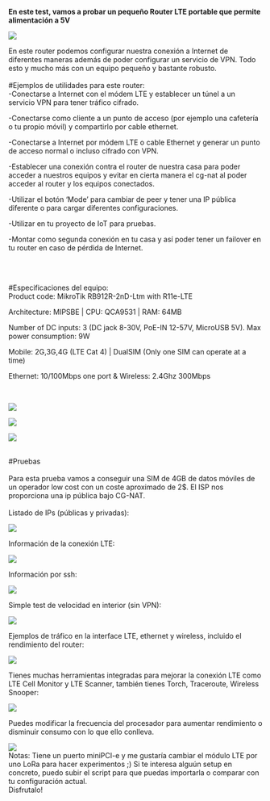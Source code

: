 **En este test, vamos a probar un pequeño Router LTE portable que permite alimentación a 5V**

![](https://github.com/modoBitcoin/mikrotik/blob/main/RB912R-2nD-LTm/minilte1.jpg?raw=true)
<br>

En este router podemos configurar nuestra conexión a Internet de diferentes maneras además de poder configurar un servicio de VPN.
Todo esto y mucho más con un equipo pequeño y bastante robusto.
<br>
<br>
#Ejemplos de utilidades para este router:
<br>
-Conectarse a Internet con el módem LTE y establecer un túnel a un servicio VPN para tener tráfico cifrado.

-Conectarse como cliente a un punto de acceso (por ejemplo una cafetería o tu propio móvil) y compartirlo por cable ethernet.

-Conectarse a Internet por módem LTE o cable Ethernet y generar un punto de acceso normal o incluso cifrado con VPN.

-Establecer una conexión contra el router de nuestra casa para poder acceder a nuestros equipos y evitar en cierta manera el cg-nat al poder acceder al router y los equipos conectados.

-Utilizar el botón ‘Mode’ para cambiar de peer y tener una IP pública diferente o para cargar diferentes configuraciones.

-Utilizar en tu proyecto de IoT para pruebas.

-Montar como segunda conexión en tu casa y así poder tener un failover en tu router en caso de pérdida de Internet.

<br>

<br>

#Especificaciones del equipo:
<br>
Product code: MikroTik RB912R-2nD-Ltm with R11e-LTE

Architecture: MIPSBE | CPU: QCA9531 | RAM: 64MB

Number of DC inputs: 3 (DC jack 8-30V, PoE-IN 12-57V, MicroUSB 5V). Max power consumption: 9W

Mobile: 2G,3G,4G (LTE Cat 4) | DualSIM (Only one SIM can operate at a time)

Ethernet: 10/100Mbps one port & Wireless: 2.4Ghz 300Mbps

<br>

![](https://github.com/modoBitcoin/mikrotik/blob/main/RB912R-2nD-LTm/minilte5.jpg?raw=true)

![](https://github.com/modoBitcoin/mikrotik/blob/main/RB912R-2nD-LTm/minilte7.jpg?raw=true)

![](https://github.com/modoBitcoin/mikrotik/blob/main/RB912R-2nD-LTm/minilte9.jpg?raw=true)

<br>
#Pruebas
<br>
<br>
Para esta prueba vamos a conseguir una SIM de 4GB de datos móviles de un operador low cost con un coste aproximado de 2$. El ISP nos proporciona una ip pública bajo CG-NAT.
<br>

<br>
Listado de IPs (públicas y privadas):

![](https://github.com/modoBitcoin/mikrotik/blob/main/RB912R-2nD-LTm/ipaddress.png?raw=true)

Información de la conexión LTE:

![](https://github.com/modoBitcoin/mikrotik/blob/main/RB912R-2nD-LTm/lte_info.png?raw=true)

Información por ssh:

![](https://github.com/modoBitcoin/mikrotik/blob/main/RB912R-2nD-LTm/lte_info_console.png?raw=true)

Simple test de velocidad en interior (sin VPN):

![](https://github.com/modoBitcoin/mikrotik/blob/main/RB912R-2nD-LTm/test_indoor.png)

Ejemplos de tráfico en la interface LTE, ethernet y wireless, incluido el rendimiento del router:

![](https://github.com/modoBitcoin/mikrotik/blob/main/RB912R-2nD-LTm/traffic_resources.png?raw=true)

Tienes muchas herramientas integradas para mejorar la conexión LTE como LTE Cell Monitor y LTE Scanner, también tienes Torch, Traceroute, Wireless Snooper:

![](https://github.com/modoBitcoin/mikrotik/blob/main/RB912R-2nD-LTm/tools.png?raw=true)

Puedes modificar la frecuencia del procesador para aumentar rendimiento o disminuir consumo con lo que ello conlleva.

![](https://github.com/modoBitcoin/mikrotik/blob/main/RB912R-2nD-LTm/cpu_frequency.png?raw=true)
<br>
Notas: Tiene un puerto miniPCI-e y me gustaría cambiar el módulo LTE por uno LoRa para hacer experimentos ;)
Si te interesa alguún setup en concreto, puedo subir el script para que puedas importarla o comparar con tu configuración actual.
<br>
Disfrutalo!

